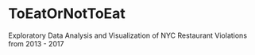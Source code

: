 # ToEatOrNotToEat
Exploratory Data Analysis and Visualization of NYC Restaurant Violations from 2013 - 2017
